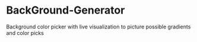 # BackGround-Generator

Background color picker with live visualization to picture possible gradients and color picks
